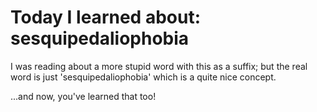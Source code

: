 #  Today I learned about: sesquipedaliophobia 
 
I was reading about a more stupid word with this as a suffix; but the real word is just 'sesquipedaliophobia' which is a quite nice concept. 
 
...and now, you've learned that too!

